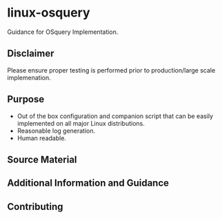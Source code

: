 # linux-osquery
Guidance for OSquery Implementation.

## Disclaimer

Please ensure proper testing is performed prior to production/large scale implemenation.

## Purpose

- Out of the box configuration and companion script that can be easily implemented on all major Linux distributions.
- Reasonable log generation.
- Human readable.

## Source Material


## Additional Information and Guidance


## Contributing
